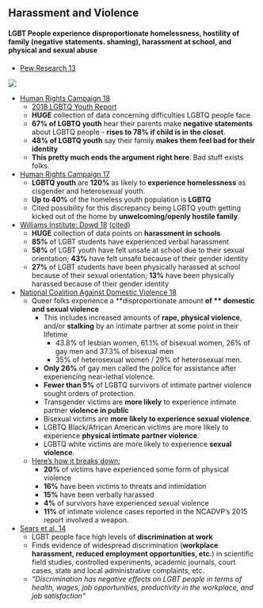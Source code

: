## Harassment and Violence

#### LGBT People experience disproportionate homelessness, hostility of family (negative statements. shaming), harassment at school, and physical and sexual abuse

*   [Pew Research 13](https://www.pewsocialtrends.org/2013/06/13/a-survey-of-lgbt-americans/)

![](https://github.com/NB419/source-library/blob/master/images/harassment%20and%20bullying.jpg?raw=true)

*   [Human Rights Campaign 18](https://assets2.hrc.org/files/assets/resources/2018-YouthReport-NoVid.pdf?_ga=2.134619825.1102244158.1526302453-846000759.1523970534)
    *   <span style="text-decoration:underline;">2018 LGBTQ Youth Report</span>
    *   **HUGE** collection of data concerning difficulties LGBTQ people face
    *   **67% of LGBTQ youth** hear their parents make **negative statements** about LGBTQ people - **rises to 78% if child is in the closet**.
    *   **48% of LGBTQ youth** say their family **makes them feel bad for their identity**
    *   **This pretty much ends the argument right here**. Bad stuff exists folks.
*   [Human Rights Campaign 17](https://www.hrc.org/blog/new-report-on-youth-homeless-affirms-that-lgbtq-youth-disproportionately-ex)
    *   **LGBTQ youth** are **120%** as likely to **experience homelessness** as cisgender and heterosexual youth.
    *   **Up to 40%** of the homeless youth population is **LGBTQ**
    *   Cited possibility for this discrepancy being LGBTQ youth getting kicked out of the home by **unwelcoming/openly hostile family**.
*   [Williams Institute: Dowd 18](https://williamsinstitute.law.ucla.edu/press/lgbt-youth-bullying-press-release/) [(cited)](https://www.glsen.org/sites/default/files/2015%20National%20GLSEN%202015%20National%20School%20Climate%20Survey%20%28NSCS%29%20-%20Full%20Report_0.pdf)
    *   **HUGE** collection of data points on **harassment in schools**
    *   **85%** of LGBT students have experienced verbal harassment
    *   **58%** of LGBT youth have felt unsafe at school due to their sexual orientation; **43%** have felt unsafe because of their gender identity
    *   **27%** of LGBT students have been physically harassed at school because of their sexual orientation; **13%** have been physically harassed because of their gender identity
*   [National Coalition Against Domestic Violence 18](https://ncadv.org/blog/posts/domestic-violence-and-the-lgbtq-community)
    *   Queer folks experience a **disproportionate amount **of ** domestic and sexual violence**
        *  This includes increased amounts of **rape, physical violence**, and/or **stalking** by an intimate partner at some point in their lifetime
            *   43.8% of lesbian women,  61.1% of bisexual women, 26% of gay men and 37.3% of bisexual men
            *   35% of heterosexual women /  29% of heterosexual men.
        *   **Only 26%** of gay men called the police for assistance after experiencing near-lethal violence.
        *   **Fewer than 5%** of LGBTQ survivors of intimate partner violence sought orders of protection.
        *   Transgender victims are **more likely** to experience intimate partner **violence in public**
        *   Bisexual victims are **more likely to experience sexual violence**.
        *   LGBTQ Black/African American victims are more likely to experience **physical intimate partner violence**.
        *   LGBTQ white victims are more likely to experience **sexual violence**.
    *   <span style="text-decoration:underline;">Here’s how it breaks down:</span>
        *   **20%** of victims have experienced some form of physical violence
        *   **16%** have been victims to threats and intimidation
        *   **15%** have been verbally harassed
        *   **4%** of survivors have experienced sexual violence
        *   **11%** of intimate violence cases reported in the NCADVP’s 2015 report involved a weapon.
*   [Sears et al. 14](https://escholarship.org/uc/item/9qs0n354)
    *   LGBT people face high levels of **discrimination at work**
    *   Finds evidence of widespread discrimination (**workplace harassment, reduced employment opportunities, etc.**) in scientific field studies, controlled experiments, academic journals, court cases, state and local administrative complaints, etc.
    *   _“Discrimination has negative effects on LGBT people in terms of health, wages, job opportunities, productivity in the workplace, and job satisfaction”_
